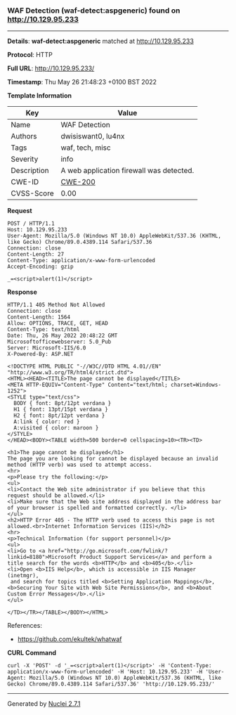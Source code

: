 ### WAF Detection (waf-detect:aspgeneric) found on http://10.129.95.233
---
**Details**: **waf-detect:aspgeneric**  matched at http://10.129.95.233

**Protocol**: HTTP

**Full URL**: http://10.129.95.233/

**Timestamp**: Thu May 26 21:48:23 +0100 BST 2022

**Template Information**

| Key | Value |
|---|---|
| Name | WAF Detection |
| Authors | dwisiswant0, lu4nx |
| Tags | waf, tech, misc |
| Severity | info |
| Description | A web application firewall was detected. |
| CWE-ID | [CWE-200](https://cwe.mitre.org/data/definitions/200.html) |
| CVSS-Score | 0.00 |

**Request**
```http
POST / HTTP/1.1
Host: 10.129.95.233
User-Agent: Mozilla/5.0 (Windows NT 10.0) AppleWebKit/537.36 (KHTML, like Gecko) Chrome/89.0.4389.114 Safari/537.36
Connection: close
Content-Length: 27
Content-Type: application/x-www-form-urlencoded
Accept-Encoding: gzip

_=<script>alert(1)</script>
```

**Response**
```http
HTTP/1.1 405 Method Not Allowed
Connection: close
Content-Length: 1564
Allow: OPTIONS, TRACE, GET, HEAD
Content-Type: text/html
Date: Thu, 26 May 2022 20:48:22 GMT
Microsoftofficewebserver: 5.0_Pub
Server: Microsoft-IIS/6.0
X-Powered-By: ASP.NET

<!DOCTYPE HTML PUBLIC "-//W3C//DTD HTML 4.01//EN" "http://www.w3.org/TR/html4/strict.dtd">
<HTML><HEAD><TITLE>The page cannot be displayed</TITLE>
<META HTTP-EQUIV="Content-Type" Content="text/html; charset=Windows-1252">
<STYLE type="text/css">
  BODY { font: 8pt/12pt verdana }
  H1 { font: 13pt/15pt verdana }
  H2 { font: 8pt/12pt verdana }
  A:link { color: red }
  A:visited { color: maroon }
</STYLE>
</HEAD><BODY><TABLE width=500 border=0 cellspacing=10><TR><TD>

<h1>The page cannot be displayed</h1>
The page you are looking for cannot be displayed because an invalid method (HTTP verb) was used to attempt access.
<hr>
<p>Please try the following:</p>
<ul>
<li>Contact the Web site administrator if you believe that this request should be allowed.</li>
<li>Make sure that the Web site address displayed in the address bar of your browser is spelled and formatted correctly. </li>
</ul>
<h2>HTTP Error 405 - The HTTP verb used to access this page is not allowed.<br>Internet Information Services (IIS)</h2>
<hr>
<p>Technical Information (for support personnel)</p>
<ul>
<li>Go to <a href="http://go.microsoft.com/fwlink/?linkid=8180">Microsoft Product Support Services</a> and perform a title search for the words <b>HTTP</b> and <b>405</b>.</li>
<li>Open <b>IIS Help</b>, which is accessible in IIS Manager (inetmgr),
 and search for topics titled <b>Setting Application Mappings</b>, <b>Securing Your Site with Web Site Permissions</b>, and <b>About Custom Error Messages</b>.</li>
</ul>

</TD></TR></TABLE></BODY></HTML>

```

References: 
- https://github.com/ekultek/whatwaf

**CURL Command**
```
curl -X 'POST' -d '_=<script>alert(1)</script>' -H 'Content-Type: application/x-www-form-urlencoded' -H 'Host: 10.129.95.233' -H 'User-Agent: Mozilla/5.0 (Windows NT 10.0) AppleWebKit/537.36 (KHTML, like Gecko) Chrome/89.0.4389.114 Safari/537.36' 'http://10.129.95.233/'
```
---
Generated by [Nuclei 2.7.1](https://github.com/projectdiscovery/nuclei)